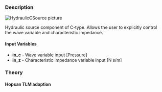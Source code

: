 ### Description
![HydraulicCSource picture](HydraulicCSource.svg)

Hydraulic source component of C-type. Allows the user to explicitly control the wave variable and characteristic impedance.

#### Input Variables
* **in_c** - Wave variable input [Pressure]
* **in_z** - Characteristic impedance variable input [N s/m]

### Theory
<!---EQUATION c = in_c --->
<!---EQUATION Z_c = in_z --->

#### Hopsan TLM adaption
